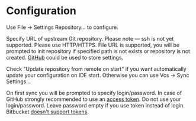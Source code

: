 # Configuration

Use File -> Settings Repository... to configure.

Specify URL of upstream Git repository. Please note — ssh is not yet supported. Please use HTTP/HTTPS. File URL is supported, you will be prompted to init repository if specified path is not exists or repository is not created.
[GitHub](www.github.com) could be used to store settings.

Check "Update repository from remote on start" if you want automatically update your configuration on IDE start. Otherwise you can use Vcs -> Sync Settings...

On first sync you will be prompted to specify login/password. In case of GitHub strongly recommended to use an [access token](https://help.github.com/articles/creating-an-access-token-for-command-line-use). Do not use your login/password. Leave password empty if you use token instead of login. Bitbucket [doesn't support tokens](https://bitbucket.org/site/master/issue/7735).